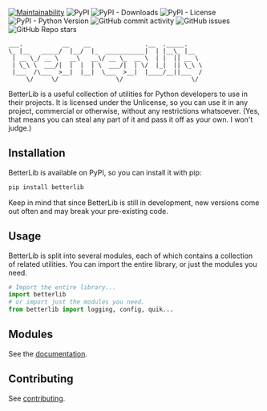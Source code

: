 [![Maintainability](https://api.codeclimate.com/v1/badges/6d8ce87804c8e91492ea/maintainability)](https://codeclimate.com/github/HENRYMARTIN5/betterlib/maintainability) ![PyPI](https://img.shields.io/pypi/v/betterlib) ![PyPI - Downloads](https://img.shields.io/pypi/dm/betterlib) ![PyPI - License](https://img.shields.io/pypi/l/betterlib) ![PyPI - Python Version](https://img.shields.io/pypi/pyversions/betterlib) ![GitHub commit activity](https://img.shields.io/github/commit-activity/w/HENRYMARTIN5/betterlib) ![GitHub issues](https://img.shields.io/github/issues-raw/HENRYMARTIN5/betterlib) ![GitHub Repo stars](https://img.shields.io/github/stars/HENRYMARTIN5/betterlib?style=social)

```
___.           __    __               .__  ._____.    
\_ |__   _____/  |__/  |_  ___________|  | |__\_ |__  
 | __ \_/ __ \   __\   __\/ __ \_  __ \  | |  || __ \ 
 | \_\ \  ___/|  |  |  | \  ___/|  | \/  |_|  || \_\ \
 |___  /\___  >__|  |__|  \___  >__|  |____/__||___  /
     \/     \/                \/                   \/ 
```

BetterLib is a useful collection of utilities for Python developers to use in their projects. It is licensed under the Unlicense, so you can use it in any project, commercial or otherwise, without any restrictions whatsoever. (Yes, that means you can steal any part of it and pass it off as your own. I won't judge.)

## Installation

BetterLib is available on PyPI, so you can install it with pip:

```sh
pip install betterlib
```

Keep in mind that since BetterLib is still in development, new versions come out often and may break your pre-existing code.

## Usage

BetterLib is split into several modules, each of which contains a collection of related utilities. You can import the entire library, or just the modules you need.

```py
# Import the entire library...
import betterlib
# or import just the modules you need.
from betterlib import logging, config, quik...
```

## Modules

See the [documentation](https://henrymartin5.github.io/betterlib).

## Contributing

See [contributing](https://henrymartin5.github.io/betterlib/contribute).
